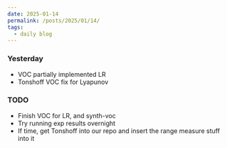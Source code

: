 ```yaml
---
date: 2025-01-14
permalink: /posts/2025/01/14/
tags:
  - daily blog
---
```


### Yesterday
- VOC partially implemented LR
- Tonshoff VOC fix for Lyapunov

### TODO
- Finish VOC for LR, and synth-voc
- Try running exp results overnight
- If time, get Tonshoff into our repo and insert the range measure stuff into it

